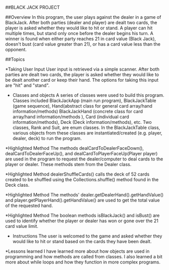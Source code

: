 ##BLACK JACK PROJECT

 ##Overview
 In this program, the user plays against the dealer in a game of BlackJack. After both parties (dealer and player) are dealt two cards, the player is asked whether they would like to hit or stand. A player can hit multiple times, but stand only once before the dealer begins his turn. A winner is found when either party reaches 21 in card value (Black Jack), doesn't bust (card value greater than 21), or has a card value less than the opponent.


 ##Topics

 *Taking User Input
 User input is retrieved via a simple scanner. After both parties are dealt two cards, the player is asked whether they would like to be dealt another card or keep their hand. The options for taking this input are "hit" and "stand".

 * Classes and objects
 A series of classes were used to build this program. Classes included BlackJackApp (main run program), BlackJackTable (game sequence), Hand(abstract class for general card array/hand information/methods) BlackJackHand (concrete class for card array/hand information/methods ), Card (individual card information/methods), Deck (Deck information/methods), etc. Two classes, Rank and Suit, are enum classes. In the BlackJackTable class, various  objects from these classes are instantiated/created (e.g. player, dealer, deck) to run the program.

 *Highlighted Method
 The methods dealCardToDealerFaceDown(), dealCardToDealerFaceUp(), and dealCardToPlayerFaceUp(Player player) are used in the program to request the dealer/computer to deal cards to the player or dealer. These methods stem from the Dealer class.

*Highlighted Method
 dealerShuffleCards() calls the deck of 52 cards created to be shuffled using the Collections.shuffle() method found in the Deck class.

*Highlighted Method
The methods' dealer.getDealerHand().getHandValue() and player.getPlayerHand().getHandValue() are used to get the total value of the requested hand.

*Highlighted Method
The boolean methods isBlackJack() and isBust() are used to identify whether the player or dealer has won or gone over the 21 card value limit.

* Instructions
The user is welcomed to the game and asked whether they would like to hit or stand based on the cards they have been dealt.

*Lessons learned
I have learned more about how objects are used in programming and how methods are called from classes.  I also learned a bit more about while loops and how they function in more complex programs.
